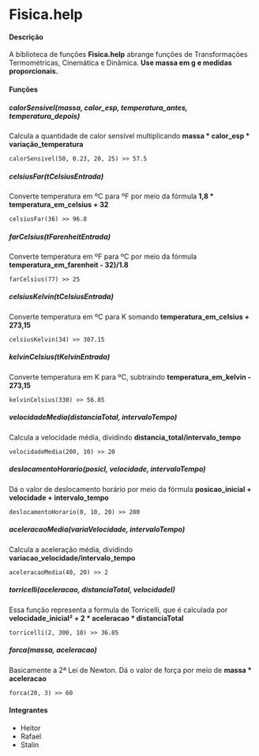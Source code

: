 # Fisica.help
#### Descrição
A biblioteca de funções **Fisica.help** abrange funções de Transformações Termométricas, Cinemática e Dinâmica. **Use massa em g e medidas proporcionais.**

#### Funções
##### calorSensivel(massa, calor_esp, temperatura_antes, temperatura_depois)
Calcula a quantidade de calor sensível multiplicando **massa * calor_esp * variação_temperatura**
```
calorSensivel(50, 0.23, 20, 25) >> 57.5
```

##### celsiusFar(tCelsiusEntrada)
Converte temperatura em ºC para ºF por meio da fórmula **1,8 * temperatura_em_celsius + 32**
```
celsiusFar(36) >> 96.8
```

##### farCelsius(tFarenheitEntrada)
Converte temperatura em ºF para ºC por meio da fórmula **temperatura_em_farenheit - 32)/1.8**
```
farCelsius(77) >> 25
```

##### celsiusKelvin(tCelsiusEntrada)
Converte temperatura em ºC para K somando **temperatura_em_celsius + 273,15**
```
celsiusKelvin(34) >> 307.15
```
##### kelvinCelsius(tKelvinEntrada)
Converte temperatura em K para ºC, subtraindo **temperatura_em_kelvin - 273,15**
```
kelvinCelsius(330) >> 56.85
```
##### velocidadeMedia(distanciaTotal, intervaloTempo)
Calcula a velocidade média, dividindo **distancia_total/intervalo_tempo**
```
velocidadeMedia(200, 10) >> 20
```
##### deslocamentoHorario(posicI, velocidade, intervaloTempo)
Dá o valor de deslocamento horário por meio da fórmula **posicao_inicial + velocidade + intervalo_tempo**
```
deslocamentoHorario(0, 10, 20) >> 200
```
##### aceleracaoMedia(variaVelocidade, intervaloTempo)
Calcula a aceleração média, dividindo **variacao_velocidade/intervalo_tempo**
```
aceleracaoMedia(40, 20) >> 2
```
##### torricelli(aceleracao, distanciaTotal, velocidadeI)
Essa função representa a formula de Torricelli, que é calculada por **velocidade_inicial² + 2 * aceleracao * distanciaTotal**
```
torricelli(2, 300, 10) >> 36.05
```
##### forca(massa, aceleracao)
Basicamente a 2ª Lei de Newton. Dá o valor de força por meio de **massa * aceleracao**
```
forca(20, 3) >> 60
```

#### Integrantes
- Heitor
- Rafael
- Stalin